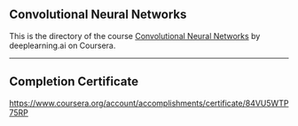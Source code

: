 ## Convolutional Neural Networks

This is the directory of the course [Convolutional Neural Networks](https://www.coursera.org/learn/convolutional-neural-networks/) by deeplearning.ai on Coursera.

---

## Completion Certificate
https://www.coursera.org/account/accomplishments/certificate/84VU5WTP75RP

